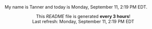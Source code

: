 My name is Tanner and today is Monday, September 11, 2:19 PM EDT.

<p align="center">This <i>README</i> file is generated <b>every 3 hours</b>!</br>Last refresh: Monday, September 11, 2:19 PM EDT<br /></p>
